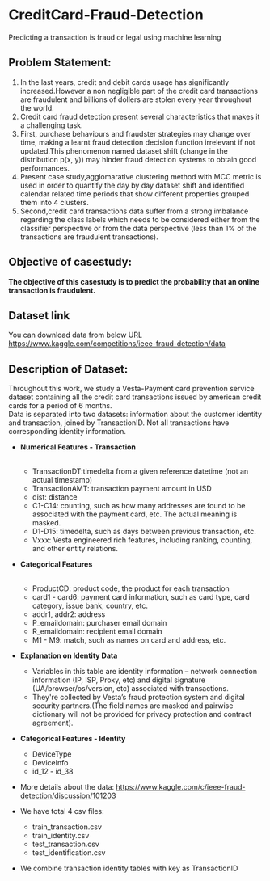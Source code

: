 # CreditCard-Fraud-Detection
Predicting a transaction is fraud or legal using machine learning 
## Problem Statement:
1) In the last years, credit and debit cards usage has significantly increased.However a non negligible part of the credit card transactions are fraudulent and billions of dollers are stolen every year throughout the world.
2) Credit card fraud detection present several characteristics that makes it a
challenging task. 
3) First, purchase behaviours and fraudster strategies may change over time, making a learnt fraud detection decision function irrelevant if not updated.This phenomenon named dataset shift (change in the distribution p(x, y)) may hinder fraud detection systems to obtain good performances.
4) Present case study,agglomarative clustering method with MCC metric is used in order to quantify the day by day dataset shift and identified calendar related time periods that show different properties grouped them into 4 clusters.<br>
5) Second,credit card transactions data suffer from a strong imbalance regarding the class labels which needs to be considered either from the classifier perspective or from the data perspective (less than 1% of the transactions are fraudulent transactions).

## Objective of casestudy:
**The objective of this casestudy is to predict the probability that an online transaction is fraudulent.**

## Dataset link
You can download data from below URL<br>
https://www.kaggle.com/competitions/ieee-fraud-detection/data

## Description of Dataset:
Throughout this work, we study a Vesta-Payment card prevention service dataset containing all the credit card transactions issued by american credit cards for a period of 6 months.<br>
Data is separated into two datasets: information about the customer identity and transaction, joined by TransactionID. Not all transactions have corresponding identity information.

* **Numerical Features - Transaction** <br><br>
    * TransactionDT:timedelta from a given reference datetime (not an actual timestamp) <br>
    * TransactionAMT: transaction payment amount in USD <br>
    * dist: distance <br>
    * C1-C14: counting, such as how many addresses are found to be associated with the payment card, etc. The actual meaning is masked.<br>
    * D1-D15: timedelta, such as days between previous transaction, etc.<br>
    * Vxxx: Vesta engineered rich features, including ranking, counting, and other entity relations.<br>
* **Categorical Features** <br><br>
    * ProductCD: product code, the product for each transaction<br>
    * card1 - card6: payment card information, such as card type, card category, issue bank, country, etc.<br>
    * addr1, addr2: address<br>
    * P_emaildomain: purchaser email domain
    * R_emaildomain: recipient email domain
    * M1 - M9: match, such as names on card and address, etc.
* **Explanation on Identity Data**
    * Variables in this table are identity information – network connection information (IP, ISP, Proxy, etc) and digital signature (UA/browser/os/version, etc) associated with transactions.
    * They're collected by Vesta’s fraud protection system and digital security partners.(The field names are masked and pairwise dictionary will not be provided for privacy protection and contract agreement).
* **Categorical Features - Identity**
    * DeviceType
    * DeviceInfo
    * id_12 - id_38
* More details about the data: https://www.kaggle.com/c/ieee-fraud-detection/discussion/101203

* We have total 4 csv files:
    * train_transaction.csv
    * train_identity.csv
    * test_transaction.csv
    * test_identification.csv
* We combine transaction identity tables with key as TransactionID
